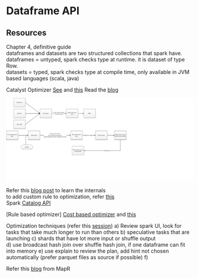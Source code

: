 # Dataframe API
## Resources
Chapter 4, definitive guide  
dataframes and datasets are two structured collections that spark have.  
dataframes = untyped, spark checks type at runtime. it is dataset of type Row.  
datasets = typed, spark checks type at compile time, only available in JVM based languages (scala, java)

Catalyst Optimizer
[See](https://youtu.be/5ajs8EIPWGI) and [this](https://youtu.be/GDeePbbCz2g)
Read the [blog](https://databricks.com/blog/2015/04/13/deep-dive-into-spark-sqls-catalyst-optimizer.html)

![](catalyst.jpeg)

Refer this [blog post](https://virtuslab.com/blog/spark-sql-hood-part-i/) to learn the internals  
to add custom rule to optimization, refer [this](http://blog.madhukaraphatak.com/introduction-to-spark-two-part-6/)  
Spark [Catalog API](https://jaceklaskowski.gitbooks.io/mastering-spark-sql/spark-sql-CatalogImpl.html)

[Rule based optimizer]
[Cost based optimizer](https://youtu.be/qS_aS99TjCM) and [this](https://youtu.be/WSIN6f-wHcQ)

Optimization techniques (refer this [session](https://youtu.be/fp53QhSfQcI))
a) Review spark UI, look for tasks that take much longer to run than others
b) speculative tasks that are launching
c) shards that have lot more input or shuffle output  
d) use broadcast hash join over shuffle hash join, if one dataframe can fit into memory
e) use explain to review the plan, add hint not chosen automatically (prefer parquet files as source if possible)
f) 

Refer this [blog](https://mapr.com/blog/tips-and-best-practices-to-take-advantage-of-spark-2-x/) from MapR
